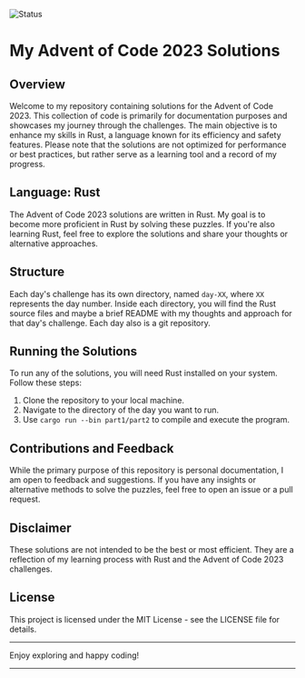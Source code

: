 ![Status](https://img.shields.io/badge/Completed-2/2-light_green)

# My Advent of Code 2023 Solutions

## Overview

Welcome to my repository containing solutions for the Advent of Code 2023. This collection of code is primarily for documentation purposes and showcases my journey through the challenges. The main objective is to enhance my skills in Rust, a language known for its efficiency and safety features. Please note that the solutions are not optimized for performance or best practices, but rather serve as a learning tool and a record of my progress.

## Language: Rust

The Advent of Code 2023 solutions are written in Rust. My goal is to become more proficient in Rust by solving these puzzles. If you're also learning Rust, feel free to explore the solutions and share your thoughts or alternative approaches.

## Structure

Each day's challenge has its own directory, named `day-XX`, where `XX` represents the day number. Inside each directory, you will find the Rust source files and maybe a brief README with my thoughts and approach for that day's challenge. Each day also is a git repository.

## Running the Solutions

To run any of the solutions, you will need Rust installed on your system. Follow these steps:

1. Clone the repository to your local machine.
2. Navigate to the directory of the day you want to run.
3. Use `cargo run --bin part1/part2` to compile and execute the program.

## Contributions and Feedback

While the primary purpose of this repository is personal documentation, I am open to feedback and suggestions. If you have any insights or alternative methods to solve the puzzles, feel free to open an issue or a pull request.

## Disclaimer

These solutions are not intended to be the best or most efficient. They are a reflection of my learning process with Rust and the Advent of Code 2023 challenges.

## License

This project is licensed under the MIT License - see the LICENSE file for details.

---

Enjoy exploring and happy coding!

---
